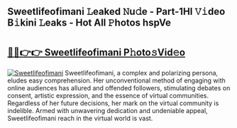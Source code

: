 ## Sweetlifeofimani 𝙻eaked 𝙽u𝚍e - Part-1HI 𝚅𝚒deo B𝚒kini 𝙻eaks - Hot All 𝙿hotos hspVe

# <h2><a href="http://ld6cf0.urlbe.top/?page=Sweetlifeofimani">🔗🔗👉👉 Sweetlifeofimani P𝚑oto𝚜Vid𝚎o</a></h2>

[![Sweetlifeofimani](https://i.imgur.com/eBuTRDB.gif)](http://ld6cf0.urlbe.top/?page=Sweetlifeofimani)
Sweetlifeofimani, a complex and polarizing persona, eludes easy comprehension. Her unconventional method of engaging with online audiences has allured and offended followers, stimulating debates on consent, artistic expression, and the essence of virtual communities. Regardless of her future decisions, her mark on the virtual community is indelible. Armed with unwavering dedication and undeniable appeal, Sweetlifeofimani reach in the virtual world is vast.
